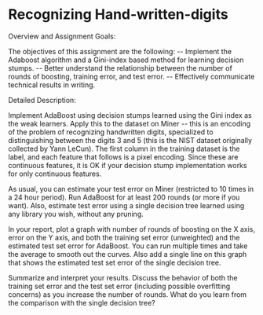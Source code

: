 # Recognizing Hand-written-digits

Overview and Assignment Goals:

The objectives of this assignment are the following:
-- Implement the Adaboost algorithm and a Gini-index based method for learning decision stumps. 
-- Better understand the relationship between the number of rounds of boosting, training error, and test error.
-- Effectively communicate technical results in writing. 

Detailed Description:

Implement AdaBoost using decision stumps learned using the Gini index as the weak learners. Apply this to the dataset on Miner -- this is an encoding of the problem of recognizing handwritten digits, specialized to distinguishing between the digits 3 and 5 (this is the NIST dataset originally collected by Yann LeCun). The first column in the training dataset is the label, and each feature that follows is a pixel encoding. Since these are continuous features, it is OK if your decision stump implementation works for only continuous features.

As usual, you can estimate your test error on Miner (restricted to 10 times in a 24 hour period). Run AdaBoost for at least 200 rounds (or more if you want). Also, estimate test error using a single decision tree learned using any library you wish, without any pruning.  

In your report, plot a graph with number of rounds of boosting on the X axis, error on the Y axis, and both the training set error (unweighted) and the estimated test set error for AdaBoost. You can run multiple times and take the average to smooth out the curves. Also add a single line on this graph that shows the estimated test set error of the single decision tree.

Summarize and interpret your results. Discuss the behavior of both the training set error and the test set error (including possible overfitting concerns) as you increase the number of rounds. What do you learn from the comparison with the single decision tree? 

